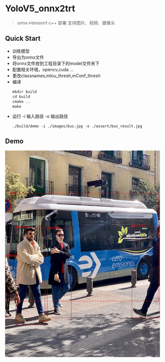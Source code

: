 # YoloV5_onnx2trt
> onnx->tensorrt c++ 部署
> 支持图片、视频、摄像头

##  Quick Start
- 训练模型
- 导出为onnx文件
- 将onnx文件放到工程目录下的model文件夹下
- 配置相关环境，opencv,cuda …
- 更改classnames,mIou_thresh,mConf_thresh
- 编译
    ```shell
    mkdir build 
    cd build
    cmake ..
    make 
    ```
- 运行 -i 输入路径 -o 输出路径
     ```
  ./build/demo -i ./images/bus.jpg -o ./assert/bus_result.jpg
     ```
## Demo
![avatar](./assert/bus_result.jpg)


